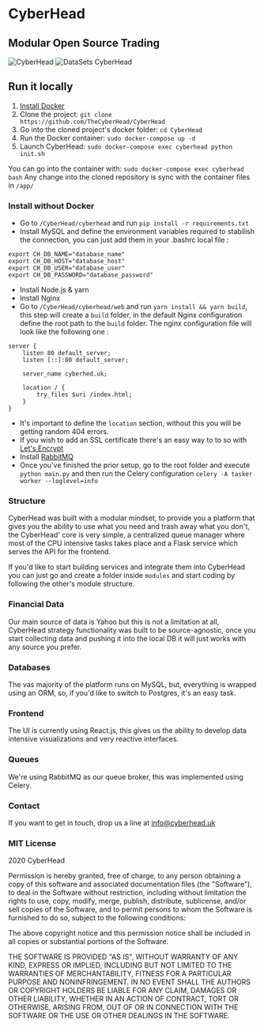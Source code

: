 # CyberHead
## Modular Open Source Trading

![CyberHead](https://im4.ezgif.com/tmp/ezgif-4-74683d231dc5.gif)
![DataSets CyberHead](https://im4.ezgif.com/tmp/ezgif-4-98aeaf8cdbe3.gif)


## Run it locally
1. [Install Docker](https://docs.docker.com/install/)
2. Clone the project: `git clone https://github.com/TheCyberHead/CyberHead`
3. Go into the cloned project's docker folder: `cd CyberHead`
4. Run the Docker container: `sudo docker-compose up -d`
5. Launch CyberHead: `sudo docker-compose exec cyberhead python init.sh`

You can go into the container with: `sudo docker-compose exec cyberhead bash`
Any change into the cloned repository is sync with the container files in `/app/`

### Install without Docker

- Go to `/CyberHead/cyberhead` and run `pip install -r requirements.txt`
- Install MySQL and define the environment variables required to stabilish the connection, you can just add them in your .bashrc local file :
```
export CH_DB_NAME="database_name"
export CH_DB_HOST="database_host"
export CH_DB_USER="database_user"
export CH_DB_PASSWORD="database_password"
```
- Install Node.js & yarn
- Install Nginx
- Go to `/CyberHead/cyberhead/web` and run `yarn install && yarn build`, this step will create a `build` folder, in the default Nginx configuration define the root path to the `build` folder. The nginx configuration file will look like the following one :
```
server {
	listen 80 default_server;
	listen [::]:80 default_server;

	server_name cyberhed.uk;

	location / {
		try_files $uri /index.html;
	}
}
```
- It's important to define the `location` section, without this you will be getting random 404 errors.
- If you wish to add an SSL certificate there's an easy way to to so with [Let's Encrypt](https://www.digitalocean.com/community/tutorials/how-to-secure-nginx-with-let-s-encrypt-on-ubuntu-18-04)
- Install [RabbitMQ](https://www.rabbitmq.com/install-debian.html)
- Once you've finished the prior setup, go to the root folder and execute `python main.py` and then run the Celery configuration `celery -A tasker worker --loglevel=info`


### Structure

CyberHead was built with a modular mindset, to provide you a platform that gives you the ability to use what you need and trash away what you don't, the CyberHead' core is very simple, a centralized queue manager where most of the CPU intensive tasks takes place and a Flask service which serves the API for the frontend.

If you'd like to start building services and integrate them into CyberHead you can just go and create a folder inside `modules` and start coding by following the other's module structure.

### Financial Data

Our main source of data is Yahoo but this is not a limitation at all, CyberHead strategy functionality was built to be source-agnostic, once you start collecting data and pushing it into the local DB it will just works with any source you prefer.

### Databases

The vas majority of the platform runs on MySQL, but, everything is wrapped using an ORM, so, if you'd like to switch to Postgres, it's an easy task.

### Frontend

The UI is currently using React.js, this gives us the ability to develop data intensive visualizations and very reactive interfaces.

### Queues
We're using RabbitMQ as our queue broker, this was implemented using Celery.

### Contact
If you want to get in touch, drop us a line at info@cyberhead.uk


### MIT License

2020 CyberHead

Permission is hereby granted, free of charge, to any person obtaining a copy
of this software and associated documentation files (the "Software"), to deal
in the Software without restriction, including without limitation the rights
to use, copy, modify, merge, publish, distribute, sublicense, and/or sell
copies of the Software, and to permit persons to whom the Software is
furnished to do so, subject to the following conditions:

The above copyright notice and this permission notice shall be included in all
copies or substantial portions of the Software.

THE SOFTWARE IS PROVIDED "AS IS", WITHOUT WARRANTY OF ANY KIND, EXPRESS OR
IMPLIED, INCLUDING BUT NOT LIMITED TO THE WARRANTIES OF MERCHANTABILITY,
FITNESS FOR A PARTICULAR PURPOSE AND NONINFRINGEMENT. IN NO EVENT SHALL THE
AUTHORS OR COPYRIGHT HOLDERS BE LIABLE FOR ANY CLAIM, DAMAGES OR OTHER
LIABILITY, WHETHER IN AN ACTION OF CONTRACT, TORT OR OTHERWISE, ARISING FROM,
OUT OF OR IN CONNECTION WITH THE SOFTWARE OR THE USE OR OTHER DEALINGS IN THE
SOFTWARE.
